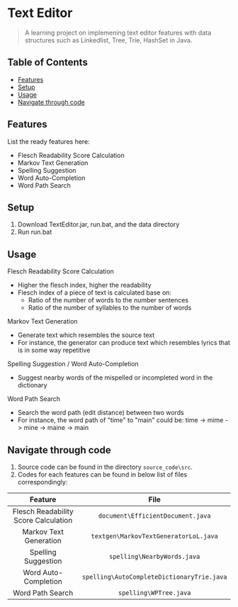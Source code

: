 # Text Editor
> A learning project on implemening text editor features with data structures such as Linkedlist, Tree, Trie, HashSet in Java.

## Table of Contents
* [Features](#features)
* [Setup](#setup)
* [Usage](#usage)
* [Navigate through code](#navigate-through-code)


## Features
List the ready features here:
- Flesch Readability Score Calculation
- Markov Text Generation
- Spelling Suggestion
- Word Auto-Completion
- Word Path Search


## Setup
1. Download TextEditor.jar, run.bat, and the data directory
2. Run run.bat


## Usage
Flesch Readability Score Calculation
- Higher the flesch index, higher the readability
- Flesch index of a piece of text is calculated base on:
  - Ratio of the number of words to the number sentences
  - Ratio of the number of syllables to the number of words

Markov Text Generation
- Generate text which resembles the source text
- For instance, the generator can produce text which resembles lyrics that is in some way repetitive

Spelling Suggestion / Word Auto-Completion
- Suggest nearby words of the mispelled or incompleted word in the dictionary

Word Path Search
- Search the word path (edit distance) between two words
- For instance, the word path of "time" to "main" could be: time -> mime -> mine -> maine -> main

##  Navigate through code
1. Source code can be found in the directory `source_code\src`.
2. Codes for each features can be found in below list of files correspondingly:
>
| Feature | File |
| :---: | :---: |
| Flesch Readability Score Calculation | `document\EfficientDocument.java` |
| Markov Text Generation | `textgen\MarkovTextGeneratorLoL.java` |
| Spelling Suggestion | `spelling\NearbyWords.java` |
| Word Auto-Completion | `spelling\AutoCompleteDictionaryTrie.java` |
| Word Path Search | `spelling\WPTree.java`|
